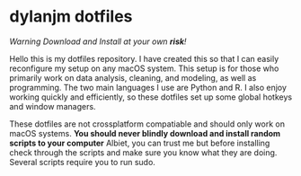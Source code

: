 # dylanjm dotfiles
_*Warning* Download and Install at your own **risk**!_

Hello this is my dotfiles repository. I have created this so that I can easily reconfigure my setup on any macOS system. This setup is for those who primarily work on data analysis, cleaning, and modeling, as well as programming. The two main languages I use are Python and R. I also enjoy working quickly and efficiently, so these dotfiles set up some global hotkeys and window managers. 

These dotfiles are not crossplatform compatiable and should only work on macOS systems. **You should never blindly download and install random scripts to your computer** Albiet, you can trust me but before installing check through the scripts and make sure you know what they are doing. Several scripts require you to run sudo.

